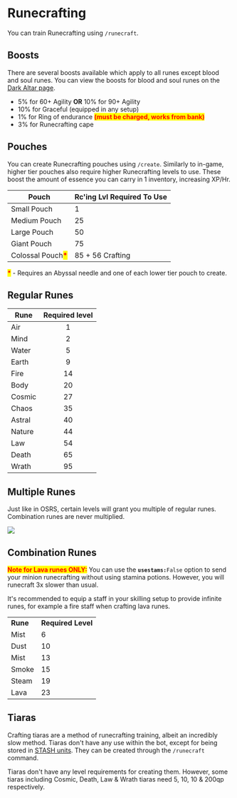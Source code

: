 # Runecrafting

You can train Runecrafting using `/runecraft`.

## Boosts

There are several boosts available which apply to all runes except blood and soul runes. You can view the boosts for blood and soul runes on the [Dark Altar page](https://wiki.oldschool.gg/skills/runecrafting/dark-altar).

* 5% for 60+ Agility **OR** 10% for 90+ Agility
* 10% for Graceful (equipped in any setup)
* 1% for Ring of endurance <mark style="color:red;">**(must be charged, works from bank)**</mark>
* 3% for Runecrafting cape

## Pouches

You can create Runecrafting pouches using `/create`. Similarly to in-game, higher tier pouches also require higher Runecrafting levels to use. These boost the amount of essence you can carry in 1 inventory, increasing XP/Hr.

| **Pouch**                                            | **Rc'ing Lvl Required To Use** |
| ---------------------------------------------------- | ------------------------------ |
| Small Pouch                                          | 1                              |
| Medium Pouch                                         | 25                             |
| Large Pouch                                          | 50                             |
| Giant Pouch                                          | 75                             |
| Colossal Pouch<mark style="color:red;">**\***</mark> | 85 + 56 Crafting               |

<mark style="color:red;">**\***</mark> - Requires an Abyssal needle and one of each lower tier pouch to create.

## Regular Runes

| **Rune** | **Required level** |
| -------- | :----------------: |
| Air      |          1         |
| Mind     |          2         |
| Water    |          5         |
| Earth    |          9         |
| Fire     |         14         |
| Body     |         20         |
| Cosmic   |         27         |
| Chaos    |         35         |
| Astral   |         40         |
| Nature   |         44         |
| Law      |         54         |
| Death    |         65         |
| Wrath    |         95         |

## Multiple Runes

Just like in OSRS, certain levels will grant you multiple of regular runes. Combination runes are never multiplied.

![](../../.gitbook/assets/rc\_multiple\_runes.png)

## Combination Runes

<mark style="color:red;">**Note for Lava runes ONLY:**</mark> You can use the **`usestams:`**`False` option to send your minion runecrafting without using stamina potions. However, you will runecraft 3x slower than usual.

It's recommended to equip a staff in your skilling setup to provide infinite runes, for example a fire staff when crafting lava runes.

|          |                    |
| -------- | ------------------ |
| **Rune** | **Required Level** |
| Mist     | 6                  |
| Dust     | 10                 |
| Mist     | 13                 |
| Smoke    | 15                 |
| Steam    | 19                 |
| Lava     | 23                 |

## Tiaras

Crafting tiaras are a method of runecrafting training, albeit an incredibly slow method. Tiaras don't have any use within the bot, except for being stored in [STASH units](../construction/stash-units.md). They can be created through the `/runecraft` command.

Tiaras don't have any level requirements for creating them. However, some tiaras including Cosmic, Death, Law & Wrath tiaras need 5, 10, 10 & 200qp respectively.
